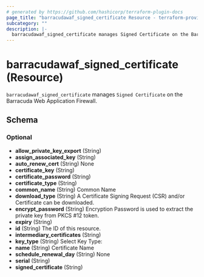 ```yaml
---
# generated by https://github.com/hashicorp/terraform-plugin-docs
page_title: "barracudawaf_signed_certificate Resource - terraform-provider-barracudawaf"
subcategory: ""
description: |-
  barracudawaf_signed_certificate manages Signed Certificate on the Barracuda Web Application Firewall.
---
```


# barracudawaf_signed_certificate (Resource)

`barracudawaf_signed_certificate` manages `Signed Certificate` on the Barracuda Web Application Firewall.



<!-- schema generated by tfplugindocs -->
## Schema

### Optional

- **allow_private_key_export** (String)
- **assign_associated_key** (String)
- **auto_renew_cert** (String) None
- **certificate_key** (String)
- **certificate_password** (String)
- **certificate_type** (String)
- **common_name** (String) Common Name
- **download_type** (String) A Certificate Signing Request (CSR) and/or Certificate can be downloaded.
- **encrypt_password** (String) Encryption Password is used to extract the private key from PKCS #12 token.
- **expiry** (String)
- **id** (String) The ID of this resource.
- **intermediary_certificates** (String)
- **key_type** (String) Select Key Type:
- **name** (String) Certificate Name
- **schedule_renewal_day** (String) None
- **serial** (String)
- **signed_certificate** (String)


